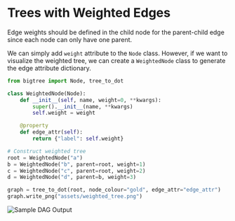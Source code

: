 # Trees with Weighted Edges

Edge weights should be defined in the child node for the parent-child edge since each node can only have one parent.

We can simply add `weight` attribute to the `Node` class.
However, if we want to visualize the weighted tree, we can create a `WeightedNode` class to generate the edge attribute dictionary.

```python
from bigtree import Node, tree_to_dot

class WeightedNode(Node):
    def __init__(self, name, weight=0, **kwargs):
        super().__init__(name, **kwargs)
        self.weight = weight

    @property
    def edge_attr(self):
        return {"label": self.weight}

# Construct weighted tree
root = WeightedNode("a")
b = WeightedNode("b", parent=root, weight=1)
c = WeightedNode("c", parent=root, weight=2)
d = WeightedNode("d", parent=b, weight=3)

graph = tree_to_dot(root, node_colour="gold", edge_attr="edge_attr")
graph.write_png("assets/weighted_tree.png")
```

![Sample DAG Output](https://github.com/kayjan/bigtree/raw/master/assets/weighted_tree.png)
